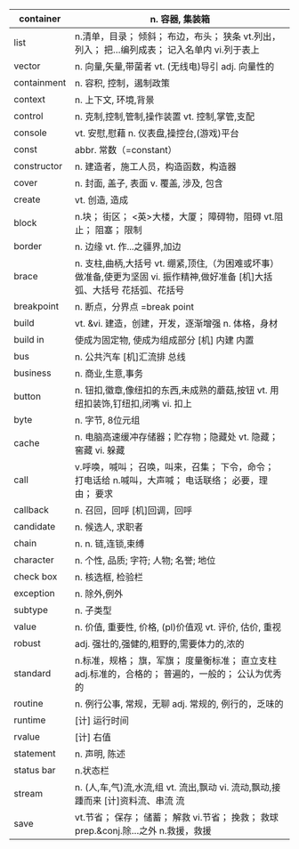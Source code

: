 | container   | n. 容器, 集装箱                                              |
| ----------- | ------------------------------------------------------------ |
| list        | n.清单，目录；   倾斜； 布边，布头； 狭条 vt.列出，列入； 把…编列成表； 记入名单内 vi.列于表上 |
| vector      | n. 向量,矢量,带菌者 vt. (无线电)导引 adj.   向量性的         |
| containment | n. 容积, 控制，遏制政策                                      |
| context     | n. 上下文, 环境,背景                                         |
| control     | n. 克制,控制,管制,操作装置 vt. 控制,掌管,支配                |
| console     | vt. 安慰,慰藉 n. 仪表盘,操控台,(游戏)平台                    |
| const       | abbr. 常数（=constant）                                      |
| constructor | n. 建造者，施工人员，构造函数，构造器                        |
| cover       | n. 封面, 盖子, 表面 v. 覆盖, 涉及, 包含                      |
| create      | vt. 创造, 造成                                               |
| block       | n.块； 街区； <英>大楼，大厦； 障碍物，阻碍   vt.阻止； 阻塞； 限制 |
| border      | n. 边缘 vt. 作...之疆界,加边                                 |
| brace       | n. 支柱,曲柄,大括号 vt.   绷紧,顶住,（为困难或坏事）做准备,使更为坚固 vi. 振作精神,做好准备 [机]大括弧、大括号 花括弧、花括号 |
| breakpoint  | n. 断点，分界点 =break point                                 |
| build       | vt. &vi. 建造，创建，开发，逐渐增强 n.   体格，身材          |
| build in    | 使成为固定物, 使成为组成部分 [机] 内建 内置                  |
| bus         | n. 公共汽车 [机]汇流排 总线                                  |
| business    | n. 商业,生意,事务                                            |
| button      | n. 钮扣,徽章,像纽扣的东西,未成熟的蘑菇,按钮 vt.   用纽扣装饰,钉纽扣,闭嘴 vi. 扣上 |
| byte        | n. 字节, 8位元组                                             |
| cache       | n. 电脑高速缓冲存储器；贮存物；隐藏处 vt. 隐藏；窖藏   vi. 躲藏 |
| call        | v.呼唤，喊叫； 召唤，叫来，召集； 下令，命令； 打电话给   n.喊叫，大声喊； 电话联络； 必要，理由； 要求 |
| callback    | n. 召回，回呼 [机]回调，回呼                                 |
| candidate   | n. 候选人, 求职者                                            |
| chain       | n. n. 链,连锁,束缚                                           |
| character   | n. 个性, 品质; 字符; 人物; 名誉; 地位                        |
| check box   | n. 核选框, 检验栏                                            |
| exception   | n. 除外,例外                                                 |
| subtype     | n. 子类型                                                    |
| value       | n. 价值, 重要性, 价格, (pl)价值观 vt. 评价,   估价, 重视     |
| robust      | adj. 强壮的,强健的,粗野的,需要体力的,浓的                    |
| standard    | n.标准，规格； 旗，军旗； 度量衡标准； 直立支柱   adj.标准的，合格的； 普遍的，一般的； 公认为优秀的 |
| routine     | n. 例行公事, 常规，无聊 adj. 常规的, 例行的，乏味的          |
| runtime     | [计] 运行时间                                                |
| rvalue      | [计] 右值                                                    |
| statement   | n. 声明, 陈述                                                |
| status bar  | n.状态栏                                                     |
| stream      | n. (人,车,气)流,水流,组 vt. 流出,飘动 vi.   流动,飘动,接踵而来 [计]资料流、串流 流 |
| save        | vt.节省； 保存； 储蓄； 解救 vi.节省； 挽救； 救球   prep.&conj.除…之外 n.救援，救援 |